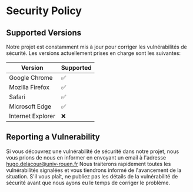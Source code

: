 # Security Policy

## Supported Versions

Notre projet est constamment mis à jour pour corriger les vulnérabilités de sécurité. 
Les versions actuellement prises en charge sont les suivantes:

| Version | Supported          |
| ------- | ------------------ |
| Google Chrome |	:white_check_mark: |
| Mozilla Firefox |	:white_check_mark: |
| Safari	| :white_check_mark: |
| Microsoft Edge	| :white_check_mark: |
| Internet Explorer	| :x: |

## Reporting a Vulnerability
Si vous découvrez une vulnérabilité de sécurité dans notre projet, 
nous vous prions de nous en informer en envoyant un email à l'adresse hugo.delacour@univ-rouen.fr
Nous traiterons rapidement toutes les vulnérabilités signalées et vous tiendrons informé de l'avancement de la situation.
S'il vous plaît, ne publiez pas les détails de la vulnérabilité de sécurité avant que nous ayons eu le temps de corriger le problème.
